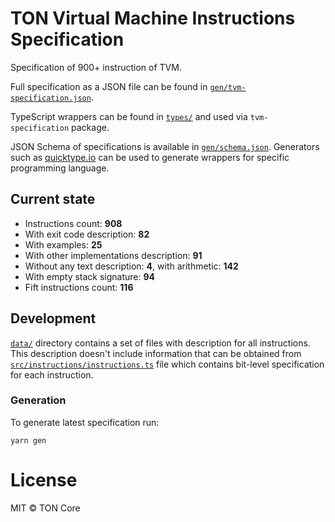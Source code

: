 # TON Virtual Machine Instructions Specification

Specification of 900+ instruction of TVM.

Full specification as a JSON file can be found in [`gen/tvm-specification.json`](gen/tvm-specification.json).

TypeScript wrappers can be found in [`types/`](src/types) and used via `tvm-specification` package.

JSON Schema of specifications is available in [`gen/schema.json`](gen/schema.json).
Generators such as [quicktype.io](https://app.quicktype.io/) can be used to generate wrappers for specific programming
language.

## Current state

- Instructions count: **908**
- With exit code description: **82**
- With examples: **25**
- With other implementations description: **91**
- Without any text description: **4**, with arithmetic: **142**
- With empty stack signature: **94**
- Fift instructions count: **116**

## Development

[`data/`](data) directory contains a set of files with description for all instructions. This description doesn't
include information that can be obtained from [`src/instructions/instructions.ts`](src/instructions/instructions.ts)
file which contains bit-level specification for each instruction.

### Generation

To generate latest specification run:

```
yarn gen
```

# License

MIT © TON Core
